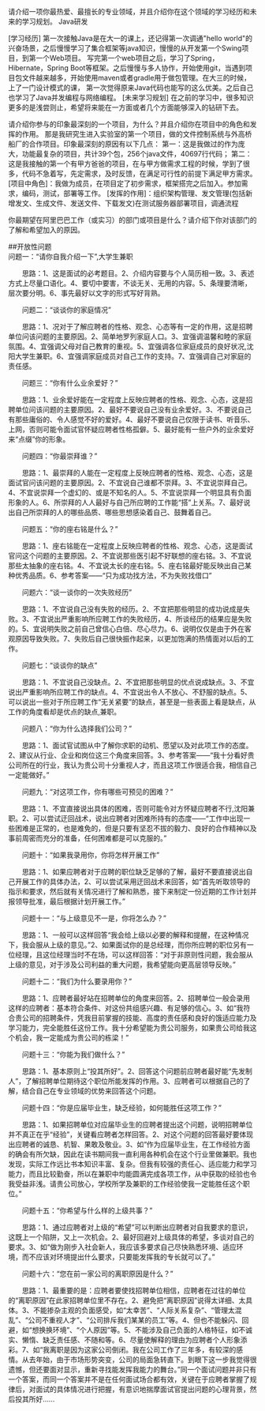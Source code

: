 请介绍一项你最热爱、最擅长的专业领域，并且介绍你在这个领域的学习经历和未来的学习规划。
Java研发

[学习经历] 第一次接触Java是在大一的课上，还记得第一次调通"hello world"的兴奋场景，之后慢慢学习了集合框架等java知识，慢慢的从开发第一个Swing项目，到第一个Web项目。
写完第一个web项目之后，学习了Spring，Hibernate，Spring Boot等框架。之后慢慢与多人协作，开始使用git，当遇到项目包文件越来越多，开始使用maven或者gradle用于做包管理。在大三的时候，上了一门设计模式的课，
第一次觉得原来Java代码也能写的这么优美。之后自己也学习了Java并发编程与网络编程。
[未来学习规划]
在之前的学习中，很多知识更多的是浅尝则止，希望将来能在一方面或者几个方面能够深入的钻研下去。



请介绍你参与的印象最深刻的一个项目，为什么？并且介绍你在项目中的角色和发挥的作用。
那是我研究生进入实验室的第一个项目，做的文件控制系统与外高桥船厂的合作项目。印象最深刻的原因有以下几点：
第一：这是我做过的作为庞大，功能最复杂的项目，共计39个包，256个java文件，40697行代码；
第二：这是我接触的第一个有甲方爸爸的项目，在与甲方做需求工程的时候，学到了很多，代码不急着写，先定需求，及时反馈，在满足可行性的前提下满足甲方需求。
[项目中角色]：我做为成员，在项目定了初步需求，框架搭完之后加入。参加需求，编码，测试，部署等工作。
[发挥的作用]：组织架构管理、发文管理(包括新增发文、生成文件、发送文件、下载发文)在测试服务器部署项目，调通流程


你最期望在阿里巴巴工作（或实习）的部门或项目是什么？请介绍下你对该部门的了解和希望加入的原因。


##开放性问题  
  问题一：“请你自我介绍一下”,大学生兼职

　　思路：1、这是面试的必考题目。2、介绍内容要与个人简历相一致。3、表述方式上尽量口语化。4、要切中要害，不谈无关、无用的内容。5、条理要清晰，层次要分明。6、事先最好以文字的形式写好背熟。

　　问题二：“谈谈你的家庭情况”

　　思路：1、况对于了解应聘者的性格、观念、心态等有一定的作用，这是招聘单位问该问题的主要原因。2、简单地罗列家庭人口。3、宜强调温馨和睦的家庭氛围。4、宜强调父母对自己教育的重视。5、宜强调各位家庭成员的良好状况,沈阳大学生兼职。6、宜强调家庭成员对自己工作的支持。7、宜强调自己对家庭的责任感。

　　问题三：“你有什么业余爱好？”

　　思路：1、业余爱好能在一定程度上反映应聘者的性格、观念、心态，这是招聘单位问该问题的主要原因。2、最好不要说自己没有业余爱好。3、不要说自己有那些庸俗的、令人感觉不好的爱好。4、最好不要说自己仅限于读书、听音乐、上网，否则可能令面试官怀疑应聘者性格孤僻。5、最好能有一些户外的业余爱好来“点缀”你的形象。

　　问题四：“你最崇拜谁？”

　　思路：1、最崇拜的人能在一定程度上反映应聘者的性格、观念、心态，这是面试官问该问题的主要原因。2、不宜说自己谁都不崇拜。3、不宜说崇拜自己。4、不宜说崇拜一个虚幻的、或是不知名的人。5、不宜说崇拜一个明显具有负面形象的人。6、所崇拜的人人最好与自己所应聘的工作能“搭”上关系。7、最好说出自己所崇拜的人的哪些品质、哪些思想感染着自己、鼓舞着自己。

　　问题五：“你的座右铭是什么？”

　　思路：1、座右铭能在一定程度上反映应聘者的性格、观念、心态，这是面试官问这个问题的主要原因。2、不宜说那些医引起不好联想的座右铭。3、不宜说那些太抽象的座右铭。4、不宜说太长的座右铭。5、座右铭最好能反映出自己某种优秀品质。6、参考答案——“只为成功找方法，不为失败找借口”

　　问题六：“谈一谈你的一次失败经历”

　　思路：1、不宜说自己没有失败的经历。2、不宜把那些明显的成功说成是失败。3、不宜说出严重影响所应聘工作的失败经历，4、所谈经历的结果应是失败的。5、宜说明失败之前自己曾信心白倍、尽心尽力。6、说明仅仅是由于外在客观原因导致失败。7、失败后自己很快振作起来，以更加饱满的热情面对以后的工作。

　　问题七：“谈谈你的缺点”

　　思路：1、不宜说自己没缺点。2、不宜把那些明显的优点说成缺点。3、不宜说出严重影响所应聘工作的缺点。4、不宜说出令人不放心、不舒服的缺点。5、可以说出一些对于所应聘工作“无关紧要”的缺点，甚至是一些表面上看是缺点，从工作的角度看却是优点的缺点,兼职。

　　问题八：“你为什么选择我们公司？”

　　思路：1、面试官试图从中了解你求职的动机、愿望以及对此项工作的态度。2、建议从行业、企业和岗位这三个角度来回答。3、参考答案——“我十分看好贵公司所在的行业，我认为贵公司十分重视人才，而且这项工作很适合我，相信自己一定能做好。”

　　问题九：“对这项工作，你有哪些可预见的困难？”

　　思路：1、不宜直接说出具体的困难，否则可能令对方怀疑应聘者不行,沈阳兼职。2、可以尝试迂回战术，说出应聘者对困难所持有的态度——“工作中出现一些困难是正常的，也是难免的，但是只要有坚忍不拔的毅力、良好的合作精神以及事前周密而充分的准备，任何困难都是可以克服的。”

　　问题十：“如果我录用你，你将怎样开展工作”

　　思路：1、如果应聘者对于应聘的职位缺乏足够的了解，最好不要直接说出自己开展工作的具体办法，2、可以尝试采用迂回战术来回答，如“首先听取领导的指示和要求，然后就有关情况进行了解和熟悉，接下来制定一份近期的工作计划并报领导批准，最后根据计划开展工作。”

　　问题十一：“与上级意见不一是，你将怎么办？”

　　思路：1、一般可以这样回答“我会给上级以必要的解释和提醒，在这种情况下，我会服从上级的意见。”2、如果面试你的是总经理，而你所应聘的职位另有一位经理，且这位经理当时不在场，可以这样回答：“对于非原则性问题，我会服从上级的意见，对于涉及公司利益的重大问题，我希望能向更高层领导反映。”

　　问题十二：“我们为什么要录用你？”

　　思路：1、应聘者最好站在招聘单位的角度来回答。2、招聘单位一般会录用这样的应聘者：基本符合条件、对这份共组感兴趣、有足够的信心。3、如“我符合贵公司的招聘条件，凭我目前掌握的技能、高度的责任感和良好的饿适应能力及学习能力，完全能胜任这份工作。我十分希望能为贵公司服务，如果贵公司给我这个机会，我一定能成为贵公司的栋梁！”

　　问题十三：“你能为我们做什么？”

　　思路：1、基本原则上“投其所好”。2、回答这个问题前应聘者最好能“先发制人”，了解招聘单位期待这个职位所能发挥的作用。3、应聘者可以根据自己的了解，结合自己在专业领域的优势来回答这个问题。

　　问题十四：“你是应届毕业生，缺乏经验，如何能胜任这项工作？”

　　思路：1、如果招聘单位对应届毕业生的应聘者提出这个问题，说明招聘单位并不真正在乎“经验”，关键看应聘者怎样回答。2、对这个问题的回答最好要体现出应聘者的诚恳、机智、果敢及敬业。3、如“作为应届毕业生，在工作经验方面的确会有所欠缺，因此在读书期间我一直利用各种机会在这个行业里做兼职。我也发现，实际工作远比书本知识丰富、复杂。但我有较强的责任心、适应能力和学习能力，而且比较勤奋，所以在兼职中均能圆满完成各项工作，从中获取的经验也令我受益非浅。请贵公司放心，学校所学及兼职的工作经验使我一定能胜任这个职位。”

　　问题十五：“你希望与什么样的上级共事？”

　　思路：1、通过应聘者对上级的“希望”可以判断出应聘者对自我要求的意识，这既上一个陷阱，又上一次机会。2、最好回避对上级具体的希望，多谈对自己的要求。3、如“做为刚步入社会新人，我应该多要求自己尽快熟悉环境、适应环境，而不应该对环境提出什么要求，只要能发挥我的专长就可以了。”

　　问题十六：“您在前一家公司的离职原因是什么？”

　　思路：1、最重要的是：应聘者要使找招聘单位相信，应聘者在过往的单位的“离职原因”在此家招聘单位里不存在。2、避免把“离职原因”说得太详细、太具体。3、不能掺杂主观的负面感受，如“太幸苦”、“人际关系复杂”、“管理太混乱”、“公司不重视人才”、“公司排斥我们某某的员工”等。4、但也不能躲闪、回避，如“想换换环境”、“个人原因”等。5、不能涉及自己负面的人格特征，如不诚实、懒惰、缺乏责任感、不随和等。6、尽量使解释的理由为应聘者个人形象添彩。7、如“我离职是因为这家公司倒闭。我在公司工作了三年多，有较深的感情。从去年始，由于市场形势突变，公司的局面急转直下。到眼下这一步我觉得很遗憾，但还要面对显示，重新寻找能发挥我能力的舞台。”同一个面试问题并非只有一个答案，而同一个答案并不是在任何面试场合都有效，关键在于应聘者掌握了规律后，对面试的具体情况进行把握，有意识地揣摩面试官提出问题的心理背景，然后投其所好……
